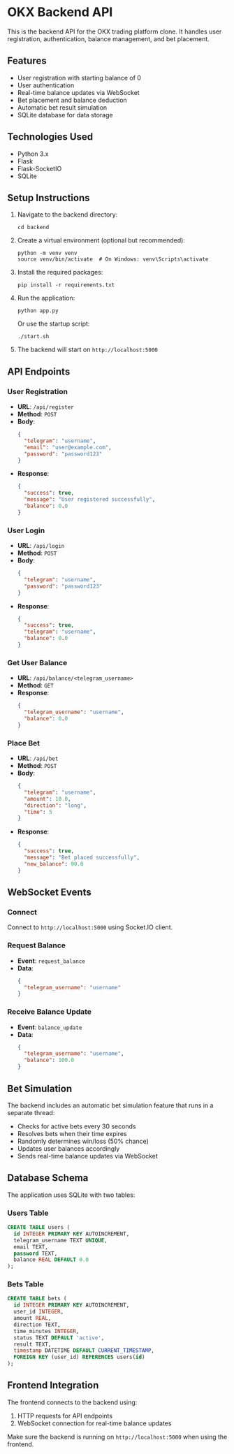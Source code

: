 # OKX Backend API

This is the backend API for the OKX trading platform clone. It handles user registration, authentication, balance management, and bet placement.

## Features

- User registration with starting balance of 0
- User authentication
- Real-time balance updates via WebSocket
- Bet placement and balance deduction
- Automatic bet result simulation
- SQLite database for data storage

## Technologies Used

- Python 3.x
- Flask
- Flask-SocketIO
- SQLite

## Setup Instructions

1. Navigate to the backend directory:
   ```
   cd backend
   ```

2. Create a virtual environment (optional but recommended):
   ```
   python -m venv venv
   source venv/bin/activate  # On Windows: venv\Scripts\activate
   ```

3. Install the required packages:
   ```
   pip install -r requirements.txt
   ```

4. Run the application:
   ```
   python app.py
   ```
   
   Or use the startup script:
   ```
   ./start.sh
   ```

5. The backend will start on `http://localhost:5000`

## API Endpoints

### User Registration
- **URL**: `/api/register`
- **Method**: `POST`
- **Body**: 
  ```json
  {
    "telegram": "username",
    "email": "user@example.com",
    "password": "password123"
  }
  ```
- **Response**: 
  ```json
  {
    "success": true,
    "message": "User registered successfully",
    "balance": 0.0
  }
  ```

### User Login
- **URL**: `/api/login`
- **Method**: `POST`
- **Body**: 
  ```json
  {
    "telegram": "username",
    "password": "password123"
  }
  ```
- **Response**: 
  ```json
  {
    "success": true,
    "telegram": "username",
    "balance": 0.0
  }
  ```

### Get User Balance
- **URL**: `/api/balance/<telegram_username>`
- **Method**: `GET`
- **Response**: 
  ```json
  {
    "telegram_username": "username",
    "balance": 0.0
  }
  ```

### Place Bet
- **URL**: `/api/bet`
- **Method**: `POST`
- **Body**: 
  ```json
  {
    "telegram": "username",
    "amount": 10.0,
    "direction": "long",
    "time": 5
  }
  ```
- **Response**: 
  ```json
  {
    "success": true,
    "message": "Bet placed successfully",
    "new_balance": 90.0
  }
  ```

## WebSocket Events

### Connect
Connect to `http://localhost:5000` using Socket.IO client.

### Request Balance
- **Event**: `request_balance`
- **Data**: 
  ```json
  {
    "telegram_username": "username"
  }
  ```

### Receive Balance Update
- **Event**: `balance_update`
- **Data**: 
  ```json
  {
    "telegram_username": "username",
    "balance": 100.0
  }
  ```

## Bet Simulation

The backend includes an automatic bet simulation feature that runs in a separate thread:
- Checks for active bets every 30 seconds
- Resolves bets when their time expires
- Randomly determines win/loss (50% chance)
- Updates user balances accordingly
- Sends real-time balance updates via WebSocket

## Database Schema

The application uses SQLite with two tables:

### Users Table
```sql
CREATE TABLE users (
  id INTEGER PRIMARY KEY AUTOINCREMENT,
  telegram_username TEXT UNIQUE,
  email TEXT,
  password TEXT,
  balance REAL DEFAULT 0.0
);
```

### Bets Table
```sql
CREATE TABLE bets (
  id INTEGER PRIMARY KEY AUTOINCREMENT,
  user_id INTEGER,
  amount REAL,
  direction TEXT,
  time_minutes INTEGER,
  status TEXT DEFAULT 'active',
  result TEXT,
  timestamp DATETIME DEFAULT CURRENT_TIMESTAMP,
  FOREIGN KEY (user_id) REFERENCES users(id)
);
```

## Frontend Integration

The frontend connects to the backend using:
1. HTTP requests for API endpoints
2. WebSocket connection for real-time balance updates

Make sure the backend is running on `http://localhost:5000` when using the frontend.